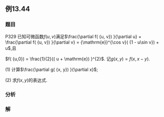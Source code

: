 ## 例13.44
### 题目
P329 已知可微函数$f( {u, v})$满足$\frac{\partial f( {u, v}) }{\partial u} + \frac{\partial f( {u, v}) }{\partial v} = {\mathrm{e}}^{\cos v}( {1 - u\sin v}) + u$,且

$f( {u,0}) = \frac{1}{2}{( u + \mathrm{e}) }^{2}$. 记$g( {x, y}) = f( {x, x - y})$.

(1) 计算$\frac{\partial g( {x, y}) }{\partial x}$;

(2) 求$f( {x, y})$的表达式.
### 分析

### 解